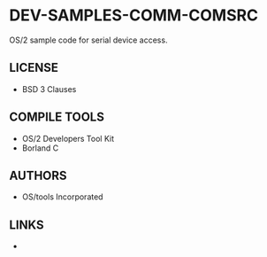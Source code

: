 # DEV-SAMPLES-COMM-COMSRC
OS/2 sample code for serial device access.

## LICENSE
* BSD 3 Clauses

## COMPILE TOOLS
* OS/2 Developers Tool Kit
* Borland C
 
## AUTHORS
* OS/tools Incorporated

## LINKS
* 
